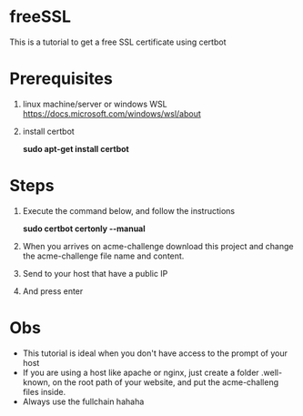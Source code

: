 
# freeSSL
This is a tutorial to get a free SSL certificate using certbot

# Prerequisites
 1. linux machine/server or windows WSL https://docs.microsoft.com/windows/wsl/about
 2. install certbot
 

    **sudo apt-get install certbot**

 
# Steps

 1. Execute the command below, and follow the instructions

    **sudo certbot certonly --manual**

 2. When you arrives on acme-challenge download this project and change the acme-challenge file name and content.
 3. Send to your host that have a public IP
 4. And press enter
 
 
# Obs


 - This tutorial is ideal when you don't have access to the prompt of your host
 - If you are using a host like apache or nginx, just create a folder .well-known, on the root path of your website, and put the acme-challeng files inside.
 - Always use the fullchain hahaha
